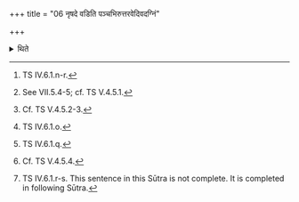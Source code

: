 +++
title = "06 नृषदे वडिति पञ्चभिरुत्तरवेदिवदग्निं"

+++

<details><summary>थिते</summary>

6. With five formulae beginning with nr̥ṣade vaṭ[^1] having poured ghee on the Fire-altar or the naturally peforated stone in the same manner as that of Uttara-Vedi,[^2] having sprinkled[^3] curds mixed with honey on the fire-alar by means of a handful of Darbha grass while going around (the altar) with two verses beginning with devā devānām[^4] (and) having made (the Fire altar) spotted like a tortoise, having descended (the fire-altar) with prāṇada apanadāḥ...[^5] (then) having made a libation of ghee to Agni Anīkavat[^6] with two (verses beginning with) agnistigmena,[^7]   

[^1]: TS IV.6.1.n-r.  

[^2]: See VII.5.4-5; cf. TS V.4.5.1.  

[^3]: Cf. TS V.4.5.2-3.  

[^4]: TS IV.6.1.o.  

[^5]: TS IV.6.1.q.  

[^6]: Cf. TS V.4.5.4.  

[^7]: TS IV.6.1.r-s. This sentence in this Sūtra is not complete. It is completed in following Sūtra. 
</details>
